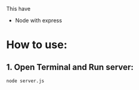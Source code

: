 This have

-    Node with express

# How to use:

## 1. Open Terminal and Run server:

```bash
node server.js
```
